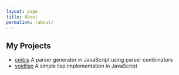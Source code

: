 ```yaml
---
layout: page
title: About
permalink: /about/
---
```


## My Projects
* [cmbjs](http://mcvoid.github.io/cmbjs/) A parser generator in JavaScript using parser combinators
* [voidlisp](http://mcvoid.github.io/voidlisp/) A simple lisp implementation in JavaScript
